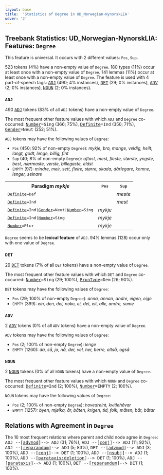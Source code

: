 ```yaml
---
layout: base
title:  'Statistics of Degree in UD_Norwegian-NynorskLIA'
udver: '2'
---
```


## Treebank Statistics: UD_Norwegian-NynorskLIA: Features: `Degree`

This feature is universal.
It occurs with 2 different values: `Pos`, `Sup`.

523 tokens (4%) have a non-empty value of `Degree`.
180 types (11%) occur at least once with a non-empty value of `Degree`.
141 lemmas (11%) occur at least once with a non-empty value of `Degree`.
The feature is used with 4 part-of-speech tags: <tt><a href="no_nynorsklia-pos-ADJ.html">ADJ</a></tt> (490; 4% instances), <tt><a href="no_nynorsklia-pos-DET.html">DET</a></tt> (29; 0% instances), <tt><a href="no_nynorsklia-pos-ADV.html">ADV</a></tt> (2; 0% instances), <tt><a href="no_nynorsklia-pos-NOUN.html">NOUN</a></tt> (2; 0% instances).

### `ADJ`

490 <tt><a href="no_nynorsklia-pos-ADJ.html">ADJ</a></tt> tokens (83% of all `ADJ` tokens) have a non-empty value of `Degree`.

The most frequent other feature values with which `ADJ` and `Degree` co-occurred: <tt><a href="no_nynorsklia-feat-Number.html">Number</a></tt><tt>=Sing</tt> (366; 75%), <tt><a href="no_nynorsklia-feat-Definite.html">Definite</a></tt><tt>=Ind</tt> (350; 71%), <tt><a href="no_nynorsklia-feat-Gender.html">Gender</a></tt><tt>=Neut</tt> (252; 51%).

`ADJ` tokens may have the following values of `Degree`:

* `Pos` (450; 92% of non-empty `Degree`): <em>mykje, bra, mange, veldig, heilt, langt, godt, lenge, billig, fint</em>
* `Sup` (40; 8% of non-empty `Degree`): <em>oftast, mest, fleste, største, yngste, best, nærmaste, verste, billegaste, eldst</em>
* `EMPTY` (97): <em>mindre, meir, sett, fleire, større, skada, dårlegare, komne, lenger, seinare</em>

<table>
  <tr><th>Paradigm <i>mykje</i></th><th><tt>Pos</tt></th><th><tt>Sup</tt></th></tr>
  <tr><td><tt><tt><a href="no_nynorsklia-feat-Definite.html">Definite</a></tt><tt>=Def</tt></tt></td><td></td><td><em>meste</em></td></tr>
  <tr><td><tt><tt><a href="no_nynorsklia-feat-Definite.html">Definite</a></tt><tt>=Ind</tt></tt></td><td></td><td><em>mest</em></td></tr>
  <tr><td><tt><tt><a href="no_nynorsklia-feat-Definite.html">Definite</a></tt><tt>=Ind</tt>|<tt><a href="no_nynorsklia-feat-Gender.html">Gender</a></tt><tt>=Neut</tt>|<tt><a href="no_nynorsklia-feat-Number.html">Number</a></tt><tt>=Sing</tt></tt></td><td><em>mykje</em></td><td></td></tr>
  <tr><td><tt><tt><a href="no_nynorsklia-feat-Definite.html">Definite</a></tt><tt>=Ind</tt>|<tt><a href="no_nynorsklia-feat-Number.html">Number</a></tt><tt>=Sing</tt></tt></td><td><em>mykje</em></td><td></td></tr>
  <tr><td><tt><tt><a href="no_nynorsklia-feat-Number.html">Number</a></tt><tt>=Plur</tt></tt></td><td><em>mykje</em></td><td></td></tr>
</table>

`Degree` seems to be **lexical feature** of `ADJ`. 94% lemmas (128) occur only with one value of `Degree`.

### `DET`

29 <tt><a href="no_nynorsklia-pos-DET.html">DET</a></tt> tokens (7% of all `DET` tokens) have a non-empty value of `Degree`.

The most frequent other feature values with which `DET` and `Degree` co-occurred: <tt><a href="no_nynorsklia-feat-Number.html">Number</a></tt><tt>=Sing</tt> (29; 100%), <tt><a href="no_nynorsklia-feat-PronType.html">PronType</a></tt><tt>=Dem</tt> (26; 90%).

`DET` tokens may have the following values of `Degree`:

* `Pos` (29; 100% of non-empty `Degree`): <em>anna, annan, andre, eigen, eige</em>
* `EMPTY` (399): <em>ein, den, dei, noko, ei, det, eit, alle, andre, same</em>

### `ADV`

2 <tt><a href="no_nynorsklia-pos-ADV.html">ADV</a></tt> tokens (0% of all `ADV` tokens) have a non-empty value of `Degree`.

`ADV` tokens may have the following values of `Degree`:

* `Pos` (2; 100% of non-empty `Degree`): <em>lenge</em>
* `EMPTY` (1260): <em>da, så, jo, nå, der, vel, her, berre, altså, også</em>

### `NOUN`

2 <tt><a href="no_nynorsklia-pos-NOUN.html">NOUN</a></tt> tokens (0% of all `NOUN` tokens) have a non-empty value of `Degree`.

The most frequent other feature values with which `NOUN` and `Degree` co-occurred: <tt><a href="no_nynorsklia-feat-Definite.html">Definite</a></tt><tt>=Ind</tt> (2; 100%), <tt><a href="no_nynorsklia-feat-Number.html">Number</a></tt><tt>=EMPTY</tt> (2; 100%).

`NOUN` tokens may have the following values of `Degree`:

* `Pos` (2; 100% of non-empty `Degree`): <em>hovedreint, kvitlehåvar</em>
* `EMPTY` (1257): <em>byen, mjølka, år, båten, krigen, tid, folk, måten, båt, båtar</em>

## Relations with Agreement in `Degree`

The 10 most frequent relations where parent and child node agree in `Degree`:
<tt>ADJ --[<tt><a href="no_nynorsklia-dep-advmod.html">advmod</a></tt>]--> ADJ</tt> (31; 76%),
<tt>ADJ --[<tt><a href="no_nynorsklia-dep-conj.html">conj</a></tt>]--> ADJ</tt> (11; 92%),
<tt>ADJ --[<tt><a href="no_nynorsklia-dep-reparandum.html">reparandum</a></tt>]--> ADJ</tt> (5; 83%),
<tt>DET --[<tt><a href="no_nynorsklia-dep-advmod.html">advmod</a></tt>]--> ADJ</tt> (3; 100%),
<tt>ADJ --[<tt><a href="no_nynorsklia-dep-conj.html">conj</a></tt>]--> DET</tt> (1; 100%),
<tt>ADJ --[<tt><a href="no_nynorsklia-dep-nsubj.html">nsubj</a></tt>]--> ADJ</tt> (1; 100%),
<tt>ADJ --[<tt><a href="no_nynorsklia-dep-parataxis-deletion.html">parataxis:deletion</a></tt>]--> DET</tt> (1; 100%),
<tt>ADJ --[<tt><a href="no_nynorsklia-dep-parataxis.html">parataxis</a></tt>]--> ADJ</tt> (1; 100%),
<tt>DET --[<tt><a href="no_nynorsklia-dep-reparandum.html">reparandum</a></tt>]--> DET</tt> (1; 100%).

